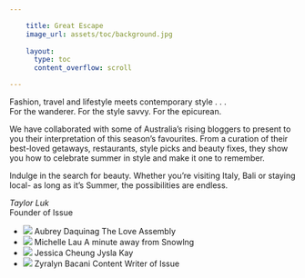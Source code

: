 ```yaml
---

    title: Great Escape
    image_url: assets/toc/background.jpg
    
    layout:
      type: toc
      content_overflow: scroll

---
```


Fashion, travel and lifestyle meets contemporary style . . .<br>
For the wanderer. For the style savvy. For the epicurean. 

We have collaborated with some of Australia’s rising bloggers to present to you their interpretation of this season’s favourites. From a curation of their best-loved getaways, restaurants, style picks and beauty fixes, they show you how to celebrate summer in style and make it one to remember.

Indulge in the search for beauty. Whether you’re visiting Italy, Bali or staying local- as long as it’s Summer, the possibilities are endless.

<p>
  <em>Taylor Luk</em></br>
  Founder of Issue
</p>

<ul class="contributors">
  <li>
    <img class="avatar" src="assets/aubrey-avatar.png">
    <span>Aubrey Daquinag</span>
    <span class="description">The Love Assembly</span>
  </li>
  <li>
    <img class="avatar" src="assets/michelle-avatar.png">
    <span>Michelle Lau</span>
    <span class="description">A minute away from Snowlng</span>
  </li>
  <li>
    <img class="avatar" src="assets/jysla-avatar.png">
    <span>Jessica Cheung</span>
    <span class="description">Jysla Kay</span>
  </li>
  <li>
    <img class="avatar" src="assets/zyra-avatar.png">
    <span>Zyralyn Bacani</span>
    <span class="description">Content Writer of Issue</span>
  </li>
</ul>
